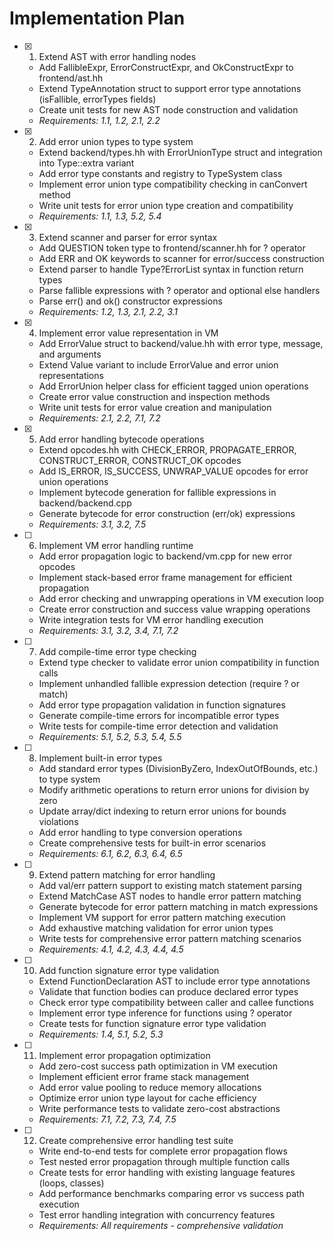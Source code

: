# Implementation Plan

- [x] 1. Extend AST with error handling nodes








  - Add FallibleExpr, ErrorConstructExpr, and OkConstructExpr to frontend/ast.hh
  - Extend TypeAnnotation struct to support error type annotations (isFallible, errorTypes fields)
  - Create unit tests for new AST node construction and validation
  - _Requirements: 1.1, 1.2, 2.1, 2.2_

- [x] 2. Add error union types to type system







  - Extend backend/types.hh with ErrorUnionType struct and integration into Type::extra variant
  - Add error type constants and registry to TypeSystem class
  - Implement error union type compatibility checking in canConvert method
  - Write unit tests for error union type creation and compatibility
  - _Requirements: 1.1, 1.3, 5.2, 5.4_

- [x] 3. Extend scanner and parser for error syntax





  - Add QUESTION token type to frontend/scanner.hh for ? operator
  - Add ERR and OK keywords to scanner for error/success construction
  - Extend parser to handle Type?ErrorList syntax in function return types
  - Parse fallible expressions with ? operator and optional else handlers
  - Parse err() and ok() constructor expressions
  - _Requirements: 1.2, 1.3, 2.1, 2.2, 3.1_

- [x] 4. Implement error value representation in VM









  - Add ErrorValue struct to backend/value.hh with error type, message, and arguments
  - Extend Value variant to include ErrorValue and error union representations
  - Add ErrorUnion helper class for efficient tagged union operations
  - Create error value construction and inspection methods
  - Write unit tests for error value creation and manipulation
  - _Requirements: 2.1, 2.2, 7.1, 7.2_

- [x] 5. Add error handling bytecode operations





  - Extend opcodes.hh with CHECK_ERROR, PROPAGATE_ERROR, CONSTRUCT_ERROR, CONSTRUCT_OK opcodes
  - Add IS_ERROR, IS_SUCCESS, UNWRAP_VALUE opcodes for error union operations
  - Implement bytecode generation for fallible expressions in backend/backend.cpp
  - Generate bytecode for error construction (err/ok) expressions
  - _Requirements: 3.1, 3.2, 7.5_

- [ ] 6. Implement VM error handling runtime







  - Add error propagation logic to backend/vm.cpp for new error opcodes
  - Implement stack-based error frame management for efficient propagation
  - Add error checking and unwrapping operations in VM execution loop
  - Create error construction and success value wrapping operations
  - Write integration tests for VM error handling execution
  - _Requirements: 3.1, 3.2, 3.4, 7.1, 7.2_

- [ ] 7. Add compile-time error type checking
  - Extend type checker to validate error union compatibility in function calls
  - Implement unhandled fallible expression detection (require ? or match)
  - Add error type propagation validation in function signatures
  - Generate compile-time errors for incompatible error types
  - Write tests for compile-time error detection and validation
  - _Requirements: 5.1, 5.2, 5.3, 5.4, 5.5_

- [ ] 8. Implement built-in error types
  - Add standard error types (DivisionByZero, IndexOutOfBounds, etc.) to type system
  - Modify arithmetic operations to return error unions for division by zero
  - Update array/dict indexing to return error unions for bounds violations
  - Add error handling to type conversion operations
  - Create comprehensive tests for built-in error scenarios
  - _Requirements: 6.1, 6.2, 6.3, 6.4, 6.5_

- [ ] 9. Extend pattern matching for error handling
  - Add val/err pattern support to existing match statement parsing
  - Extend MatchCase AST nodes to handle error pattern matching
  - Generate bytecode for error pattern matching in match expressions
  - Implement VM support for error pattern matching execution
  - Add exhaustive matching validation for error union types
  - Write tests for comprehensive error pattern matching scenarios
  - _Requirements: 4.1, 4.2, 4.3, 4.4, 4.5_

- [ ] 10. Add function signature error type validation
  - Extend FunctionDeclaration AST to include error type annotations
  - Validate that function bodies can produce declared error types
  - Check error type compatibility between caller and callee functions
  - Implement error type inference for functions using ? operator
  - Create tests for function signature error type validation
  - _Requirements: 1.4, 5.1, 5.2, 5.3_

- [ ] 11. Implement error propagation optimization
  - Add zero-cost success path optimization in VM execution
  - Implement efficient error frame stack management
  - Add error value pooling to reduce memory allocations
  - Optimize error union type layout for cache efficiency
  - Write performance tests to validate zero-cost abstractions
  - _Requirements: 7.1, 7.2, 7.3, 7.4, 7.5_

- [ ] 12. Create comprehensive error handling test suite
  - Write end-to-end tests for complete error propagation flows
  - Test nested error propagation through multiple function calls
  - Create tests for error handling with existing language features (loops, classes)
  - Add performance benchmarks comparing error vs success path execution
  - Test error handling integration with concurrency features
  - _Requirements: All requirements - comprehensive validation_